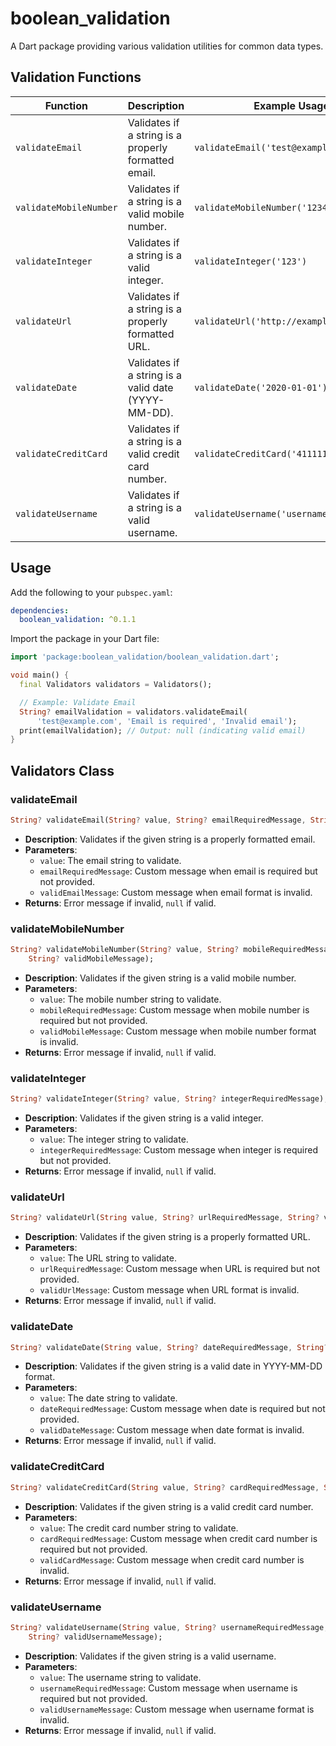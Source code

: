 # boolean_validation

A Dart package providing various validation utilities for common data types.

## Validation Functions

| Function                    | Description                                            | Example Usage                                            |
|-----------------------------|--------------------------------------------------------|----------------------------------------------------------|
| `validateEmail`             | Validates if a string is a properly formatted email.   | `validateEmail('test@example.com')`                      |
| `validateMobileNumber`      | Validates if a string is a valid mobile number.        | `validateMobileNumber('1234567890')`                     |
| `validateInteger`           | Validates if a string is a valid integer.              | `validateInteger('123')`                                 |
| `validateUrl`               | Validates if a string is a properly formatted URL.     | `validateUrl('http://example.com')`                      |
| `validateDate`              | Validates if a string is a valid date (YYYY-MM-DD).    | `validateDate('2020-01-01')`                             |
| `validateCreditCard`        | Validates if a string is a valid credit card number.   | `validateCreditCard('4111111111111111')`                 |
| `validateUsername`          | Validates if a string is a valid username.             | `validateUsername('username_123')`                       |

## Usage

Add the following to your `pubspec.yaml`:

```yaml
dependencies:
  boolean_validation: ^0.1.1
```

Import the package in your Dart file:

```dart
import 'package:boolean_validation/boolean_validation.dart';

void main() {
  final Validators validators = Validators();

  // Example: Validate Email
  String? emailValidation = validators.validateEmail(
      'test@example.com', 'Email is required', 'Invalid email');
  print(emailValidation); // Output: null (indicating valid email)
}
```

## Validators Class

### validateEmail

```dart
String? validateEmail(String? value, String? emailRequiredMessage, String? validEmailMessage);
```

- **Description**: Validates if the given string is a properly formatted email.
- **Parameters**:
    - `value`: The email string to validate.
    - `emailRequiredMessage`: Custom message when email is required but not provided.
    - `validEmailMessage`: Custom message when email format is invalid.
- **Returns**: Error message if invalid, `null` if valid.

### validateMobileNumber

```dart
String? validateMobileNumber(String? value, String? mobileRequiredMessage,
    String? validMobileMessage);
```

- **Description**: Validates if the given string is a valid mobile number.
- **Parameters**:
    - `value`: The mobile number string to validate.
    - `mobileRequiredMessage`: Custom message when mobile number is required but not provided.
    - `validMobileMessage`: Custom message when mobile number format is invalid.
- **Returns**: Error message if invalid, `null` if valid.

### validateInteger

```dart
String? validateInteger(String? value, String? integerRequiredMessage);
```

- **Description**: Validates if the given string is a valid integer.
- **Parameters**:
    - `value`: The integer string to validate.
    - `integerRequiredMessage`: Custom message when integer is required but not provided.
- **Returns**: Error message if invalid, `null` if valid.

### validateUrl

```dart
String? validateUrl(String value, String? urlRequiredMessage, String? validUrlMessage);
```

- **Description**: Validates if the given string is a properly formatted URL.
- **Parameters**:
    - `value`: The URL string to validate.
    - `urlRequiredMessage`: Custom message when URL is required but not provided.
    - `validUrlMessage`: Custom message when URL format is invalid.
- **Returns**: Error message if invalid, `null` if valid.

### validateDate

```dart
String? validateDate(String value, String? dateRequiredMessage, String? validDateMessage);
```

- **Description**: Validates if the given string is a valid date in YYYY-MM-DD format.
- **Parameters**:
    - `value`: The date string to validate.
    - `dateRequiredMessage`: Custom message when date is required but not provided.
    - `validDateMessage`: Custom message when date format is invalid.
- **Returns**: Error message if invalid, `null` if valid.

### validateCreditCard

```dart
String? validateCreditCard(String value, String? cardRequiredMessage, String? validCardMessage);
```

- **Description**: Validates if the given string is a valid credit card number.
- **Parameters**:
    - `value`: The credit card number string to validate.
    - `cardRequiredMessage`: Custom message when credit card number is required but not provided.
    - `validCardMessage`: Custom message when credit card number is invalid.
- **Returns**: Error message if invalid, `null` if valid.

### validateUsername

```dart
String? validateUsername(String value, String? usernameRequiredMessage,
    String? validUsernameMessage);
```

- **Description**: Validates if the given string is a valid username.
- **Parameters**:
    - `value`: The username string to validate.
    - `usernameRequiredMessage`: Custom message when username is required but not provided.
    - `validUsernameMessage`: Custom message when username format is invalid.
- **Returns**: Error message if invalid, `null` if valid.

